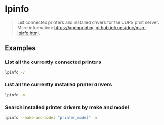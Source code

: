 # lpinfo

> List connected printers and installed drivers for the CUPS print server. More information: <https://openprinting.github.io/cups/doc/man-lpinfo.html>.

## Examples

### List all the currently connected printers

```bash
lpinfo -v
```

### List all the currently installed printer drivers

```bash
lpinfo -m
```

### Search installed printer drivers by make and model

```bash
lpinfo --make-and-model "printer_model" -m
```
